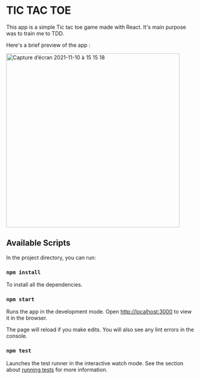 # TIC TAC TOE

This app is a simple Tic tac toe game made with React.
It's main purpose was to train me to TDD.

Here's a brief preview of the app :

<img width="464" alt="Capture d’écran 2021-11-10 à 15 15 18" src="https://user-images.githubusercontent.com/26710696/141129149-019c55cf-6798-4094-8424-81c2fdff2238.png">


## Available Scripts

In the project directory, you can run:

### `npm install`

To install all the dependencies.

### `npm start`

Runs the app in the development mode.
Open [http://localhost:3000](http://localhost:3000) to view it in the browser.

The page will reload if you make edits.
You will also see any lint errors in the console.

### `npm test`

Launches the test runner in the interactive watch mode.
See the section about [running tests](https://facebook.github.io/create-react-app/docs/running-tests) for more information.
